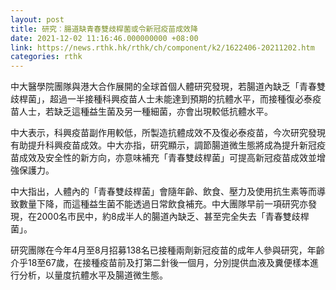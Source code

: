 ```yaml
---
layout: post
title: 研究︰腸道缺青春雙歧桿菌或令新冠疫苗成效降
date: 2021-12-02 11:16:46.000000000 +08:00
link: https://news.rthk.hk/rthk/ch/component/k2/1622406-20211202.htm
categories: rthk
---
```


中大醫學院團隊與港大合作展開的全球首個人體研究發現，若腸道內缺乏「青春雙歧桿菌」，超過一半接種科興疫苗人士未能達到預期的抗體水平，而接種復必泰疫苗人士，若缺乏這種益生菌及另一種細菌，亦會出現較低抗體水平。

中大表示，科興疫苗副作用較低，所製造抗體成效不及復必泰疫苗，今次研究發現有助提升科興疫苗成效。中大亦指，研究顯示，調節腸道微生態將成為提升新冠疫苗成效及安全性的新方向，亦意味補充「青春雙歧桿菌」可提高新冠疫苗成效並增強保護力。

中大指出，人體內的「青春雙歧桿菌」會隨年齡、飲食、壓力及使用抗生素等而導致數量下降，而這種益生菌不能透過日常飲食補充。中大團隊早前一項研究亦發現，在2000名市民中，約8成半人的腸道內缺乏、甚至完全失去「青春雙歧桿菌」。

研究團隊在今年4月至8月招募138名已接種兩劑新冠疫苗的成年人參與研究，年齡介乎18至67歲，在接種疫苗前及打第二針後一個月，分別提供血液及糞便樣本進行分析，以量度抗體水平及腸道微生態。
